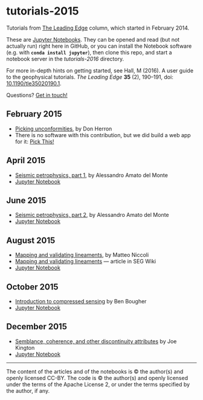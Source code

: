 # tutorials-2015

Tutorials from [The Leading Edge](http://library.seg.org/journal/leedff) column, which started in February 2014.

These are [Jupyter Notebooks](https://jupyter.org/). They can be opened and read (but not actually run) right here in GitHub, or you can install the Notebook software (e.g. with **`conda install jupyter`**), then clone this repo, and start a notebook server in the *tutorials-2016* directory.

For more in-depth hints on getting started, see Hall, M (2016). A user guide to the geophysical tutorials. _The Leading Edge_ **35** (2), 190–191, doi: [10.1190/tle35020190.1](http://library.seg.org/doi/abs/10.1190/tle35020190.1).

Questions? [Get in touch!](mailto:matt@agilegeoscience.com)

## February 2015
- [Picking unconformities](http://library.seg.org/doi/abs/10.1190/tle34020238.1), by Don Herron
- There is no software with this contribution, but we did build a web app for it: [Pick This!](http://pickthis.io/)

## April 2015
- [Seismic petrophysics, part 1](http://library.seg.org/doi/abs/10.1190/tle34040440.1), by Alessandro Amato del Monte
- [Jupyter Notebook](https://github.com/seg/tutorials-2015/blob/master/1504_Seismic_petrophysics_1/Seismic_petrophysics_1.ipynb)

## June 2015
- [Seismic petrophysics, part 2](http://library.seg.org/doi/abs/10.1190/tle34060700.1), by Alessandro Amato del Monte
- [Jupyter Notebook](https://github.com/seg/tutorials-2015/blob/master/1506_Seismic_petrophysics_2/Seismic_petrophysics_2.ipynb)

## August 2015
- [Mapping and validating lineaments](http://library.seg.org/doi/abs/10.1190/tle34080948.1), by Matteo Niccoli
- [Mapping and validating lineaments](http://wiki.seg.org/wiki/Mapping_and_validating_lineaments) — article in SEG Wiki
- [Jupyter Notebook](https://github.com/seg/tutorials-2015/blob/master/1508_Mapping_and_validating_lineaments/1508_Mapping_and_validating_lineaments.ipynb)

## October 2015
- [Introduction to compressed sensing](http://library.seg.org/doi/abs/10.1190/tle34101256.1) by Ben Bougher
- [Jupyter Notebook](https://github.com/seg/tutorials-2015/blob/master/1510_Compressed_sensing/compressed.ipynb)

## December 2015
- [Semblance, coherence, and other discontinuity attributes](http://library.seg.org/doi/10.1190/tle34121510.1) by Joe Kington
- [Jupyter Notebook](https://github.com/seg/tutorials-2015/blob/master/1512_Semblance_coherence_and_discontinuity/Discontinuity_tutorial.ipynb)

<hr />

The content of the articles and of the notebooks is © the author(s) and openly licensed CC-BY. The code is © the author(s) and openly licensed under the terms of the Apache License 2, or under the terms specified by the author, if any.
